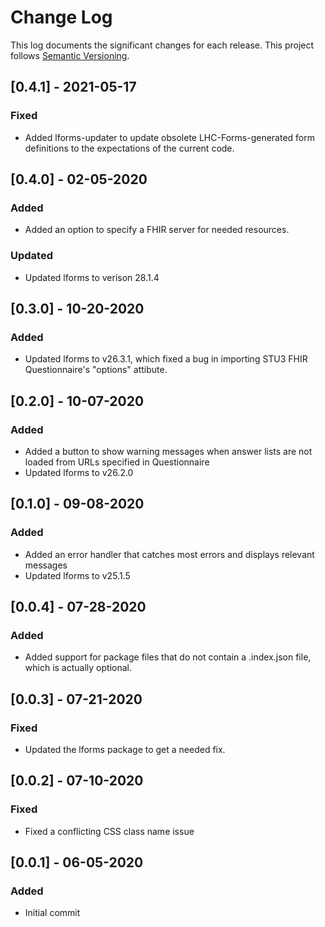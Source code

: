 # Change Log

This log documents the significant changes for each release.
This project follows [Semantic Versioning](http://semver.org/).

## [0.4.1] - 2021-05-17
### Fixed
- Added lforms-updater to update obsolete LHC-Forms-generated form definitions
  to the expectations of the current code.

## [0.4.0] - 02-05-2020
### Added
- Added an option to specify a FHIR server for needed resources.
### Updated
- Updated lforms to verison 28.1.4

## [0.3.0] - 10-20-2020
### Added
- Updated lforms to v26.3.1, which fixed a bug in importing STU3 FHIR
  Questionnaire's "options" attibute.

## [0.2.0] - 10-07-2020
### Added
- Added a button to show warning messages when answer lists are not loaded from
  URLs specified in Questionnaire
- Updated lforms to v26.2.0

## [0.1.0] - 09-08-2020
### Added
- Added an error handler that catches most errors and displays relevant messages
- Updated lforms to v25.1.5

## [0.0.4] - 07-28-2020
### Added
- Added support for package files that do not contain a .index.json file,
  which is actually optional.

## [0.0.3] - 07-21-2020
### Fixed
- Updated the lforms package to get a needed fix.

## [0.0.2] - 07-10-2020
### Fixed
- Fixed a conflicting CSS class name issue

## [0.0.1] - 06-05-2020
### Added
- Initial commit
